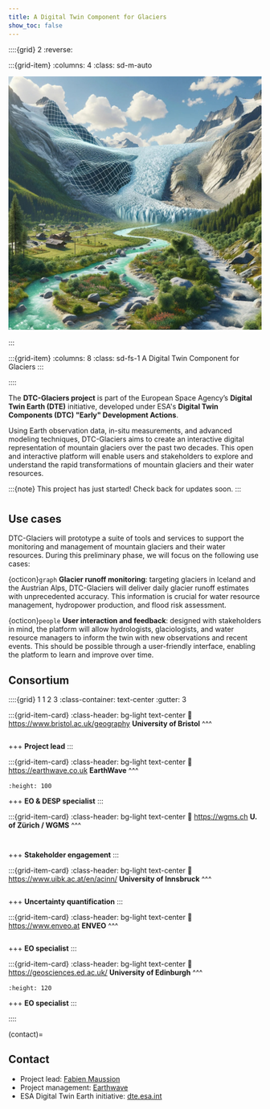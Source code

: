 ```yaml
---
title: A Digital Twin Component for Glaciers
show_toc: false
---
```


::::{grid} 2
:reverse:

:::{grid-item}
:columns: 4
:class: sd-m-auto

![DTC-Glaciers](img/dtcg_dalle.jpg)

:::

:::{grid-item}
:columns: 8
:class: sd-fs-1
A Digital Twin Component for Glaciers
:::

::::

The **DTC-Glaciers project** is part of the European Space Agency’s **Digital Twin Earth (DTE)** initiative, developed under ESA's **Digital Twin Components (DTC) "Early" Development Actions**.

Using Earth observation data, in-situ measurements, and advanced modeling techniques, DTC-Glaciers aims to create an interactive digital representation of mountain glaciers over the past two decades. This open and interactive platform will enable users and stakeholders to explore and understand the rapid transformations of mountain glaciers and their water resources.

:::{note}
This project has just started! Check back for updates soon.
:::

# <h2>Use cases</h2>

DTC-Glaciers will prototype a suite of tools and services to support the monitoring and management of mountain glaciers and their water resources. During this preliminary phase, we will focus on the following use cases:

{octicon}`graph` **Glacier runoff monitoring**: targeting glaciers in Iceland and the Austrian Alps, DTC-Glaciers will deliver daily glacier runoff estimates with unprecedented accuracy. This information is crucial for water resource management, hydropower production, and flood risk assessment.

{octicon}`people` **User interaction and feedback**: designed with stakeholders in mind, the platform will allow hydrologists, glaciologists, and water resource managers to inform the twin with new observations and recent events. This should be possible through a user-friendly interface, enabling the platform to learn and improve over time.

## Consortium

::::{grid} 1 1 2 3
:class-container: text-center
:gutter: 3

:::{grid-item-card}
:class-header: bg-light text-center
:link: https://www.bristol.ac.uk/geography
**University of Bristol**
^^^
```{image} img/logos/UoB.svg
```

+++
**Project lead**
:::

:::{grid-item-card}
:class-header: bg-light text-center
:link: https://earthwave.co.uk
**EarthWave**
^^^
```{image} img/logos/earthwave.png
:height: 100
```

+++
**EO & DESP specialist**
:::

:::{grid-item-card}
:class-header: bg-light text-center
:link: https://wgms.ch
**U. of Zürich / WGMS**
^^^
```{image} img/logos/UoZ.png
```


```{image} img/logos/wgms.png
```

+++
**Stakeholder engagement**
:::

:::{grid-item-card}
:class-header: bg-light text-center
:link: https://www.uibk.ac.at/en/acinn/
**University of Innsbruck**
^^^
```{image} img/logos/UIBK.png
```

+++
**Uncertainty quantification**
:::

:::{grid-item-card}
:class-header: bg-light text-center
:link: https://www.enveo.at
**ENVEO**
^^^
```{image} img/logos/enveo.png
```

+++
**EO specialist**
:::

:::{grid-item-card}
:class-header: bg-light text-center
:link: https://geosciences.ed.ac.uk/
**University of Edinburgh**
^^^
```{image} img/logos/UoE.png
:height: 120
```

+++
**EO specialist**
:::

::::

(contact)=
## Contact

- Project lead: [Fabien Maussion](https://fabienmaussion.info)
- Project management: [Earthwave](https://earthwave.co.uk/)
- ESA Digital Twin Earth initiative: [dte.esa.int](https://dte.esa.int)
